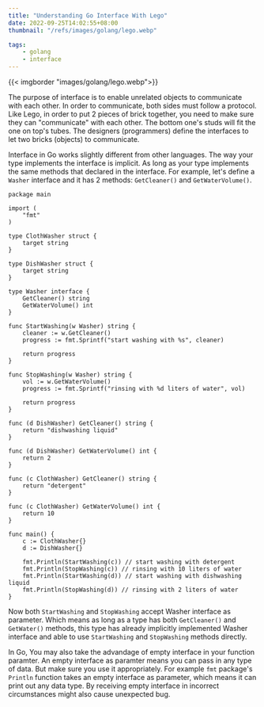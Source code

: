```yaml
---
title: "Understanding Go Interface With Lego"
date: 2022-09-25T14:02:55+08:00
thumbnail: "/refs/images/golang/lego.webp"

tags:
    - golang
    - interface
---
```


{{< imgborder "images/golang/lego.webp">}}

The purpose of interface is to enable unrelated objects to communicate with each other. In order to communicate, both sides must follow a protocol. Like Lego, in order to put 2 pieces of brick together, you need to make sure they can "communicate" with each other. The bottom one's studs will fit the one on top's tubes. The designers (programmers) define the interfaces to let two bricks (objects) to communicate.

Interface in Go works slightly different from other languages. The way your type implements the interface is implicit. As long as your type implements the same methods that declared in the interface. For example, let's define a `Washer` interface and it has 2 methods: `GetCleaner()` and `GetWaterVolume()`.

```golang
package main

import (
	"fmt"
)

type ClothWasher struct {
	target string
}

type DishWasher struct {
	target string
}

type Washer interface {
	GetCleaner() string
	GetWaterVolume() int
}

func StartWashing(w Washer) string {
	cleaner := w.GetCleaner()
	progress := fmt.Sprintf("start washing with %s", cleaner)

	return progress
}

func StopWashing(w Washer) string {
	vol := w.GetWaterVolume()
	progress := fmt.Sprintf("rinsing with %d liters of water", vol)

	return progress
}

func (d DishWasher) GetCleaner() string {
	return "dishwashing liquid"
}

func (d DishWasher) GetWaterVolume() int {
	return 2
}

func (c ClothWasher) GetCleaner() string {
	return "detergent"
}

func (c ClothWasher) GetWaterVolume() int {
	return 10
}

func main() {
	c := ClothWasher{}
	d := DishWasher{}

	fmt.Println(StartWashing(c)) // start washing with detergent
	fmt.Println(StopWashing(c)) // rinsing with 10 liters of water
	fmt.Println(StartWashing(d)) // start washing with dishwashing liquid
	fmt.Println(StopWashing(d)) // rinsing with 2 liters of water
}
```

Now both `StartWashing` and `StopWashing` accept Washer interface as parameter. Which means as long as a type has both `GetCleaner()` and `GetWater()` methods, this type has already implicitly implemented Washer interface and able to use `StartWashing` and `StopWashing` methods directly.

 

In Go, You may also take the advandage of empty interface in your function paramter. An empty interface as paramter means you can pass in any type of data. But make sure you use it appropriately. For example `fmt` package's `Println` function takes an empty interface as parameter, which means it can print out any data type. By receiving empty interface in incorrect circumstances might also cause unexpected bug.
